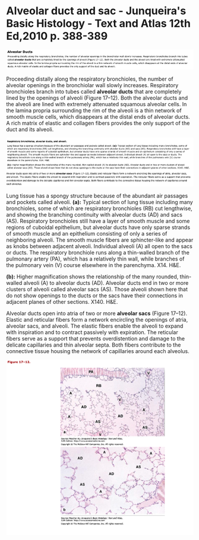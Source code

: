 # Alveolar duct and sac - Junqueira's Basic Histology - Text and Atlas 12th Ed,2010 p. 388-389

![Screenshot 2022-01-05 at 10.47.49 AM.png](Alveolar%20duct%20and%20sac%20-%20Junqueira's%20Basic%20Histolog%2093cf1135077d4753b9e880dc27cd682f/Screenshot_2022-01-05_at_10.47.49_AM.png)

Proceeding distally along the respiratory bronchioles, the number of alveolar openings in the bronchiolar wall slowly increases. Respiratory bronchioles branch into tubes
called **alveolar ducts** that are completely lined by the openings of alveoli (Figure 17–12). Both the alveolar ducts and the alveoli are lined with extremely attenuated
squamous alveolar cells. In the lamina propria surrounding the rim of the alveoli is a thin network of smooth muscle cells, which disappears at the distal ends of alveolar
ducts. A rich matrix of elastic and collagen fibers provides the only support of the duct and its alveoli.

![Screenshot 2022-01-05 at 10.48.07 AM.png](Alveolar%20duct%20and%20sac%20-%20Junqueira's%20Basic%20Histolog%2093cf1135077d4753b9e880dc27cd682f/Screenshot_2022-01-05_at_10.48.07_AM.png)

Lung tissue has a spongy structure because of the abundant air passages and pockets called alveoli. **(a):** Typical section of lung tissue including many bronchioles, some of
which are respiratory bronchioles (RB) cut lengthwise, and showing the branching continuity with alveolar ducts (AD) and sacs (AS). Respiratory bronchioles still have a layer
of smooth muscle and some regions of cuboidal epithelium, but alveolar ducts have only sparse strands of smooth muscle and an epithelium consisting of only a series of
neighboring alveoli. The smooth muscle fibers are sphincter-like and appear as knobs between adjacent alveoli. Individual alveoli (A) all open to the sacs or ducts. The
respiratory bronchiole runs along a thin-walled branch of the pulmonary artery (PA), which has a relatively thin wall, while branches of the pulmonary vein (V) course
elsewhere in the parenchyma. X14. H&E.

**(b):** Higher magnification shows the relationship of the many rounded, thin-walled alveoli (A) to alveolar ducts (AD). Alveolar ducts end in two or more clusters of alveoli
called alveolar sacs (AS). Those alveoli shown here that do not show openings to the ducts or the sacs have their connections in adjacent planes of other sections. X140. H&E.

Alveolar ducts open into atria of two or more **alveolar sacs** (Figure 17–12). Elastic and reticular fibers form a network encircling the openings of atria, alveolar sacs,
and alveoli. The elastic fibers enable the alveoli to expand with inspiration and to contract passively with expiration. The reticular fibers serve as a support that prevents
overdistention and damage to the delicate capillaries and thin alveolar septa. Both fibers contribute to the connective tissue housing the network of capillaries around
each alveolus.

![Screenshot 2022-01-05 at 10.48.29 AM.png](Alveolar%20duct%20and%20sac%20-%20Junqueira's%20Basic%20Histolog%2093cf1135077d4753b9e880dc27cd682f/Screenshot_2022-01-05_at_10.48.29_AM.png)